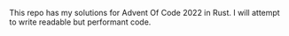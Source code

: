 This repo has my solutions for Advent Of Code 2022 in Rust.
I will attempt to write readable but performant code.
